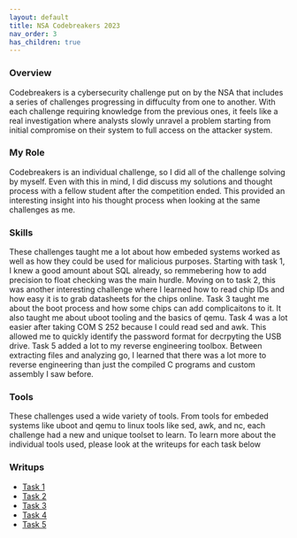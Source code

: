 ```yaml
---
layout: default
title: NSA Codebreakers 2023
nav_order: 3
has_children: true
---
```


### Overview

Codebreakers is a cybersecurity challenge put on by the NSA that includes a series of challenges progressing in diffuculty from one to another. With each challenge requiring knowledge from the previous ones, it feels like a real investigation where analysts slowly unravel a problem starting from initial compromise on their system to full access on the attacker system. 

### My Role

Codebreakers is an individual challenge, so I did all of the challenge solving by myself. Even with this in mind, I did discuss my solutions and thought process with a fellow student after the competition ended. This provided an interesting insight into his thought process when looking at the same challenges as me.

### Skills

These challenges taught me a lot about how embeded systems worked as well as how they could be used for malicious purposes. Starting with task 1, I knew a good amount about SQL already, so remmebering how to add precision to float checking was the main hurdle. Moving on to task 2, this was another interesting challenge where I learned how to read chip IDs and how easy it is to grab datasheets for the chips online. Task 3 taught me about the boot process and how some chips can add complicaitons to it. It also taught me about uboot tooling and the basics of qemu. Task 4 was a lot easier after taking COM S 252 because I could read sed and awk. This allowed me to quickly identify the password format for decrpyting the USB drive. Task 5 added a lot to my reverse engineering toolbox. Between extracting files and analyzing go, I learned that there was a lot more to reverse engineering than just the compiled C programs and custom assembly I saw before.

### Tools

These challenges used a wide variety of tools. From tools for embeded systems like uboot and qemu to linux tools like sed, awk, and nc, each challenge had a new and unique toolset to learn. To learn more about the individual tools used, please look at the writeups for each task below

### Writups

- [Task 1](./task1.md)
- [Task 2](./task2.md)
- [Task 3](./task3.md)
- [Task 4](./task4.md)
- [Task 5](./task5.md)